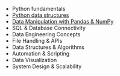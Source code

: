 - Python fundamentals
- [Python data structures](python_data_structures.md)
- [Data Manipulation with Pandas & NumPy](data_manip.md)
- SQL & Database Connectivity
- Data Engineering Concepts
- File Handling & APIs
- Data Structures & Algorithms
- Automation & Scripting
- Data Visualization
- System Design & Scalability